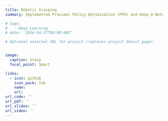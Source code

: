 ```yaml
---
title: Robotic Grasping
summary: Implemented Proximal Policy Optimization (PPO) and Deep Q-Networks (DQN) reinforcement learning algorithms to optimize Kuka robot pick-and-place tasks in PyBullet using OpenAI Gym.

# tags:
#   - Deep Learning
# date: '2016-04-27T00:00:00Z'

# Optional external URL for project (replaces project detail page).


image:
  caption: Grasp
  focal_point: Smart

links:
  - icon: github
    icon_pack: fab
    name: 
    url: 
url_code: ''
url_pdf: ''
url_slides: ''
url_video: ''
---
```

